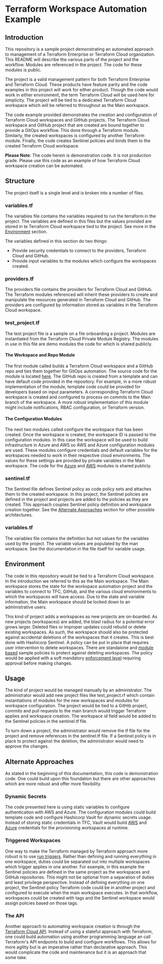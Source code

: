 # Terraform Workspace Automation Example

## Introduction  

This repository is a sample project demonstrating an automated approach to management of a Terraform Enterprise or Terraform Cloud organization.  This README will describe the various parts of the project and the workflow.  Modules are referenced in the project.  The code for these modules is public.  

The project is a valid management pattern for both Terraform Enterprise and Terraform Cloud.  These products have feature parity and the code examples in this project will work for either product.  Though the code would work in either environment, the term Terraform Cloud will be used here for simplicity.  The project will be tied to a dedicated Terraform Cloud workspace which will be referred to throughout as the Main workspace.

The code example provided demonstrates the creation and configuration of Terraform Cloud workspaces and GitHub projects.  The Terraform Cloud workspace and GitHub project that are created are bound together to provide a GitOps workflow.  This done through a Terraform module.  Similarly,  the created workspaces is configured by another Terraform module.  Finally, the code creates Sentinel policies and binds them to the created Terraform Cloud workspace.

**Please Note**: The code herein is demonstration code.  It is not production grade.  Please use this code as an example of how Terraform Cloud workspace creation can be automated.

## Structure

The project itself is a single level and is broken into a number of files.

### <span>variables.tf</span>

The variables file contains the variables required to run the terraform in the project.  The variables are defined in this files but the values provided are stored in te Terraform Cloud workspace tied to the project.  See more in the [Environment](#Environment) section.

The variables defined in this section do two things:

* Provide security credentials to connect to the providers, Terraform Cloud and GitHub.
* Provide input variables to the modules which configure the workspaces created.  

### <span>providers.tf</span>

The providers file contains the providers for Terraform Cloud and GitHub.  The Terraform modules referenced will inherit these providers to create and manipulate the resources generated in Terraform Cloud and GitHub.  The providers are configured by information stored as variables in the Terraform Cloud workspace.

### <span>test_project.tf</span>

The test project file is a sample on a file onboarding a project.  Modules are instantiated from the Terraform Cloud Private Module Registry.  The modules in use in this file are demo modules the code for which is shared publicly.

#### The Workspace and Repo Module

The first module called builds a Terraform Cloud workspace and a GitHub repo and ties them together for GitOps automation.  The source code for the module is located [here](https://github.com/malekai101/terraform-github-developer-repo).  The GitHub repo is created from a template and can have default code provided in the repository.  For example, in a more robust implementation of the module, template code could be provided for developers based on input parameters.  A corresponding Terraform Cloud workspace is created and configured to process on commits to the Main branch of the workspace.  A more robust implementation of this module might include notifications, RBAC configuration, or Terraform version.

#### The Configuration Modules

The next two modules called configure the workspace that has been created.  Once the workspace is created, the workspace ID is passed to the configuration modules.  In this case the workspace will be used to build infrastructure in Azure and AWS so AWS and Azure configuration modules are used.  These modules configure credentials and default variables for the workspaces needed to work in their respective cloud environments.  The values for these settings are provided by private variables in the Main workspace.  The code for the [Azure](https://github.com/malekai101/terraform-tfe-workspace-config-aws) and [AWS](https://github.com/malekai101/terraform-tfe-workspace-config-azure) modules is shared publicly.

### <span>sentinel.tf</span>

The Sentinel file defines Sentinel policy as code policy sets and attaches them to the created workspace.  In this project, the Sentinel policies are defined in the project and projects are added to the policies as they are created.  This approach couples Sentinel policy definition and workspace creation together.  See the [Alternate Approaches](#Alternate-Approaches) section for other possible architectures.

### <span>variables.tf</span>

The variables file contains the definition but not values for the variables used by the project.  The variable values are populated by the man workspace.  See the documentation in the file itself for variable usage.

## Environment

The code in this repository would be tied to a Terraform Cloud workspace.  In the introduction we referred to this as the Main workspace.  The Main workspace stores the state for the workspace automation project and the variables to connect to TFC, GitHub, and the various cloud environments to which the workspaces will have access.  Due to the state and variable information, the Main workspace should be locked down to an administrative users.  

This kind of project adds a workspaces as new projects are on-boarded.  As new projects (workspaces) are added, the blast radius for a potential error grows larger.  Deleted files or improper updates could rebuild or delete existing workspaces.  As such, the workspace should also be protected against accidental deletions of the workspaces that it creates.  This is best done with Hashicorp Sentinel.  A policy can be put in place that requires user intervention to delete workspaces.  There are standalone and [module based](https://github.com/hashicorp/terraform-guides/blob/master/governance/third-generation/cloud-agnostic/prevent-destruction-of-prohibited-resources.sentinel) sample policies to protect against deleting workspaces.  The policy would be applied with a soft mandatory [enforcement level](https://docs.hashicorp.com/sentinel/concepts/enforcement-levels) requiring approval before making changes.

## Usage

The kind of project would be managed manually by an administrator.  The administrator would add new project files like <span>test_project.rf</span> which contain instantiations of modules for the new workspaces and modules for workspace configuration.  The project would be tied to a GitHib project, commits and pull requests to the main branch would trigger Terraform applies and workspace creation.  The workspace id field would be added to the Sentinel policies in the <span>sentinel.tf</span> file.

To turn down a project, the administrator would remove the tf file for the project and remove references in the <span>sentinel.tf</span> file.  If a Sentinel policy is in place to protect against the deletion, the administrator would need to approve the changes.

## Alternate Approaches

As stated in the beginning of this documentation, this code is demonstration code.  One could build upon this foundation but there are other approaches which are more robust and offer more flexibility.

### Dynamic Secrets

The code presented here is using static variables to configure authentication with AWS and Azure.  The configuration modules could build template code and configure Hashicorp Vault for dynamic secrets usage.  Instead of storing static credentials in TFC, Vault would build [AWS](https://www.vaultproject.io/docs/secrets/aws) and [Azure](https://www.vaultproject.io/docs/secrets/azure) credentials for the provisioning workspaces at runtime.

### Triggered Workspaces

One way to make the Terraform managed by Terraform approach more robust is to use [run triggers](https://www.terraform.io/docs/cloud/workspaces/run-triggers.html).  Rather than defining and running everything in one workspace, duties could be separated out into multiple workspaces which trigger applies in one another.  For example, in this example the Sentinel policies are defined in the same project as the workspaces and GitHub repositories.  This might not be optional from a separation of duties and least privilege perspective.  Instead of defining everything on one project, the Sentinel policy Terraform code could be in another project and configured to execute when the main workspace executes.  In that workflow, workspaces could be created with tags and the Sentinel workspace would assign policies based on those tags.

### The API

Another approach to automating workspace creation is through the [Terraform Cloud API](https://www.terraform.io/docs/cloud/api/index.html).  Instead of using a stateful approach with Terraform, one could build automation using another programming language an call Terraform's API endpoints to build and configure workflows.  This allows for more agility but is an imperative rather than declarative approach.  This would complicate the code and maintenance but it is an approach that some take.